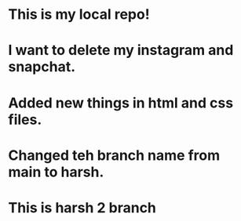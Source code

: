 # This is my local repo!
# I want to delete my instagram and snapchat.
# Added new things in html and css files.
# Changed teh branch name from main to harsh.
# This is harsh 2 branch
